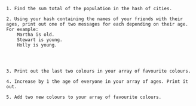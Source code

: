 
    1. Find the sum total of the population in the hash of cities.

    2. Using your hash containing the names of your friends with their ages, print out one of two messages for each depending on their age. For example:
        Martha is old.
        Stewart is young.
        Holly is young.




    3. Print out the last two colours in your array of favourite colours.

    4. Increase by 1 the age of everyone in your array of ages. Print it out.

    5. Add two new colours to your array of favourite colours.
